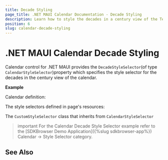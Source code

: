 ```yaml
---
title: Decade Styling
page_title: .NET MAUI Calendar Documentation - Decade Styling
description: Learn how to style the decades in a century view of the Telerik .NET MAUI Calendar control. 
position: 6
slug: calendar-decade-styling
---
```


# .NET MAUI Calendar Decade Styling

Calendar control for .NET MAUI provides the `DecadeStyleSelector`(of type `CalendarStyleSelector`)property which specifies the style selector for the decades in the century view of the calendar.

**Example**

Calendar definition:

<snippet id='calendar-styleselectors-decadestyleselector-usage'/>

The style selectors defined in page's resources: 

<snippet id='calendar-styleselectors-decadestyleselector-definition'/>

The `CustomStyleSelector` class that inherits from `CalendarStyleSelector`

<snippet id='calendar-styleselectors-custom-calendarstyleselector'/>

>important For the Calendar Decade Style Selector example refer to the [SDKBrowser Demo Application]({%slug sdkbrowser-app%}) Calendar -> Style Selector category.

## See Also

